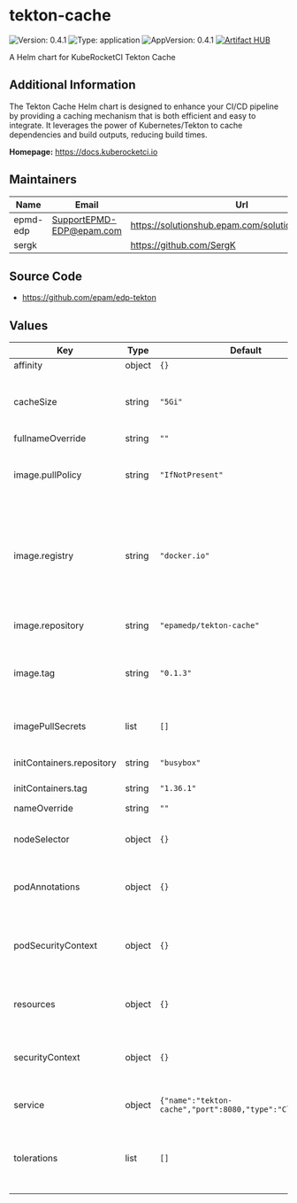# tekton-cache

![Version: 0.4.1](https://img.shields.io/badge/Version-0.4.1-informational?style=flat-square) ![Type: application](https://img.shields.io/badge/Type-application-informational?style=flat-square) ![AppVersion: 0.4.1](https://img.shields.io/badge/AppVersion-0.4.1-informational?style=flat-square)
[![Artifact HUB](https://img.shields.io/endpoint?url=https://artifacthub.io/badge/repository/epmdedp)](https://artifacthub.io/packages/search?repo=epmdedp)

A Helm chart for KubeRocketCI Tekton Cache

## Additional Information

The Tekton Cache Helm chart is designed to enhance your CI/CD pipeline by providing a caching mechanism that is both efficient and easy to integrate.
It leverages the power of Kubernetes/Tekton to cache dependencies and build outputs, reducing build times.

**Homepage:** <https://docs.kuberocketci.io>

## Maintainers

| Name | Email | Url |
| ---- | ------ | --- |
| epmd-edp | <SupportEPMD-EDP@epam.com> | <https://solutionshub.epam.com/solution/kuberocketci> |
| sergk |  | <https://github.com/SergK> |

## Source Code

* <https://github.com/epam/edp-tekton>

## Values

| Key | Type | Default | Description |
|-----|------|---------|-------------|
| affinity | object | `{}` | Pod affinity. |
| cacheSize | string | `"5Gi"` | Defines size of the Persistent Volume that is used for cache. |
| fullnameOverride | string | `""` |  |
| image.pullPolicy | string | `"IfNotPresent"` | Defines the policy with which pod will request its image. |
| image.registry | string | `"docker.io"` | Set the image registry, default to Docker Hub; can be customized to use an alternative provider |
| image.repository | string | `"epamedp/tekton-cache"` | Tekton-cache container image. |
| image.tag | string | `"0.1.3"` | Overrides the image tag whose default is the chart appVersion. |
| imagePullSecrets | list | `[]` | Specifies secrets for pulling Docker images. |
| initContainers.repository | string | `"busybox"` | Defines the repository. |
| initContainers.tag | string | `"1.36.1"` | InitContainer image. |
| nameOverride | string | `""` |  |
| nodeSelector | object | `{}` | Node labels for Tekton-cache pod assignment. |
| podAnnotations | object | `{}` | Annotations to be added to Tekton-cache pods. |
| podSecurityContext | object | `{}` | Specifies privilege and access control configurations for Tekton-cache pods. |
| resources | object | `{}` | Tekton-cache pod resource requests and limits. |
| securityContext | object | `{}` | Security context to be added to Tekton-cache pods. |
| service | object | `{"name":"tekton-cache","port":8080,"type":"ClusterIP"}` | Tekton-cache service configurations. |
| tolerations | list | `[]` | Node tolerations for pod scheduling to nodes with taints. |

